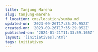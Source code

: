 ```yaml
---
title: Tanjung Mareha
slug: tanjung-mareha
f_location: cms/location/sumba.md
updated-on: '2023-09-26T17:35:29.952Z'
created-on: '2023-09-26T17:35:29.952Z'
published-on: '2024-01-21T11:33:59.165Z'
layout: '[initiatives].html'
tags: initiatives
---
```



